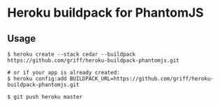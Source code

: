 # Heroku buildpack for PhantomJS

## Usage

```
$ heroku create --stack cedar --buildpack https://github.com/griff/heroku-buildpack-phantomjs.git

# or if your app is already created:
$ heroku config:add BUILDPACK_URL=https://github.com/griff/heroku-buildpack-phantomjs.git

$ git push heroku master
```
